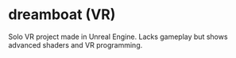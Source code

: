 # dreamboat (VR)
Solo VR project made in Unreal Engine.
Lacks gameplay but shows advanced shaders
and VR programming.
